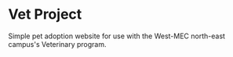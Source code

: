 # Vet Project

Simple pet adoption website for use with the West-MEC north-east campus's Veterinary program.
